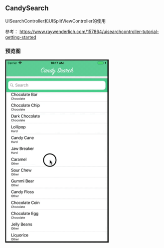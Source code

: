 CandySearch
-------

UISearchController和UISplitViewController的使用

参考： https://www.raywenderlich.com/157864/uisearchcontroller-tutorial-getting-started


### 预览图
![CandySearch](CandySearch.gif)